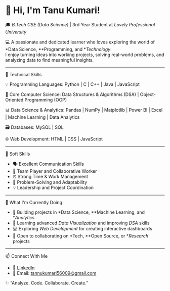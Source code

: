 # 👋 Hi, I'm Tanu Kumari!

🎓 *B.Tech CSE (Data Science)* | 3rd Year Student at *Lovely Professional University*

💻 A passionate and dedicated learner who loves exploring the world of *Data Science, **Programming, and **Technology*.  
I enjoy turning ideas into working projects, solving real-world problems, and analyzing data to find meaningful insights.  

---

 🧠 Technical Skills

 💡 Programming Languages:
Python | C | C++ | Java | JavaScript  

 🧩 Core Computer Science:
Data Structures & Algorithms (DSA) | Object-Oriented Programming (OOP)

 📊 Data Science & Analytics:
Pandas | NumPy | Matplotlib | Power BI | Excel | Machine Learning | Data Analytics  

 🗃 Databases:
MySQL | SQL  

 🌐 Web Development:
HTML | CSS | JavaScript  

---

 🤝 Soft Skills
- 🗣 Excellent Communication Skills  
- 👥 Team Player and Collaborative Worker  
- ⏰ Strong Time & Work Management  
- 💪 Problem-Solving and Adaptability  
- 💡 Leadership and Project Coordination  

---

 🚀 What I'm Currently Doing
- 🔭 Building projects in *Data Science, **Machine Learning, and **Analytics*  
- 🌱 Learning advanced *Data Visualization* and improving *DSA* skills  
- 💻 Exploring *Web Development* for creating interactive dashboards  
- 🤝 Open to collaborating on *Tech, **Open Source, or **Research* projects  

---

 📫 Connect With Me
- 💼 [LinkedIn](https://www.linkedin.com/in/tanukumari014/)
- 📧 Email: tannukumari56009@gmail.com  


✨ “Analyze. Code. Collaborate. Create.”
